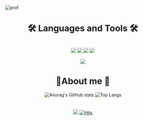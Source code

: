 ![prof](https://github.com/5solemi5/5solemi5/assets/104000117/47aec60f-fce0-487e-8020-57997822d4c3)

<div align="center"> 

# 🛠  Languages and Tools 🛠



<br>
 <img src="https://img.shields.io/badge/Python-3776AB?style=for-the-badge&logo=Python&logoColor=white">
<img src="https://img.shields.io/badge/JAVA-007396?style=for-the-badge&logo=JAVA&logoColor=white">
<img src="https://img.shields.io/badge/JavaScript-FFFF00?style=for-the-badge&logo=JavaScript&logoColor=white"/>
<img src="https://img.shields.io/badge/TensorFlow-FF6F00?style=for-the-badge&logo=TensorFlow&logoColor=white"> <br><br>
<img src="https://img.shields.io/badge/MySQL-4479A1?style=for-the-badge&logo=MySQL&logoColor=white"> 
<br>

<div align="center">

# 🌱About me 🌱

![Anurag's GitHub stats](https://github-readme-stats.vercel.app/api?username=5solemi5&show_icons=true&theme=radical) ![Top Langs](https://github-readme-stats.vercel.app/api/top-langs/?username=anuraghazra&layout=compact)

# 

![](https://komarev.com/ghpvc/?username=your-github-username&color=ff69b4) [![Hits](https://hits.seeyoufarm.com/api/count/incr/badge.svg?url=https://github.com/5solemi5&count_bg=%2329BEE4&title_bg=%23555555&icon=&icon_color=%23E7E7E7&title=hits&edge_flat=false)](https://hits.seeyoufarm.com)

</div>

<!--
**5solemi5/5solemi5** is a ✨ _special_ ✨ repository because its `README.md` (this file) appears on your GitHub profile.

Here are some ideas to get you started:

- 🔭 I’m currently working on ...
- 🌱 I’m currently learning ...
- 👯 I’m looking to collaborate on ...
- 🤔 I’m looking for help with ...
- 💬 Ask me about ...
- 📫 How to reach me: ...
- 😄 Pronouns: ...
- ⚡ Fun fact: ...
-->
